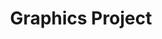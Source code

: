 ---
title: Graphics Project
role: Graphics Programmer
image: assets/image-sample.png
alt: Graphics Project
tools: C++ | OpenGL | GLSL
asset-base: /assets/programming/graphics/
tags: graphics

caption:
  title: Graphics Project
  subtitle: Point/Directional/Spotlight <br> Deferred Shading <br> Bounding Volumes & BVH
  thumbnail: /assets/programming/graphics/thumbnail.png
  
video:
  title: Video
  url: https://www.youtube.com/embed/REPLACE-WITH-CODE
  detail:
    - title: Graphics
      desc: Develop custom obj file loader to render model and apply Blinn-Phong lighting, multiple lighting with point light, directional light, spotlight, deferred shading. Detect collision between AABB, sphere, ray, triangle, plane, and point and generate BVH when loading models. Save and load scene data including lighting information.

detail:
  - image-path: 
    alt: 
    desc: 
---